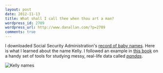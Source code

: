 ```yaml
---
layout: post
date: 2012-11-13
title: What shall I call thee when thou art a man?
wordpress_id: 2709
wordpress_url: http://www.danallan.com/?p=2709
comments: true
---
```

I downloaded Social Security Administration's [record of baby names](http://www.ssa.gov/oact/babynames/limits.html). Here is what I learned about the name Kelly. I followed an example in [this book](http://shop.oreilly.com/product/0636920023784.do) on a handy set of tools for studying messy, real-life data called [_pandas_](http://pandas.pydata.org/).

![Kelly names](/static/images/kelly-names.png)
